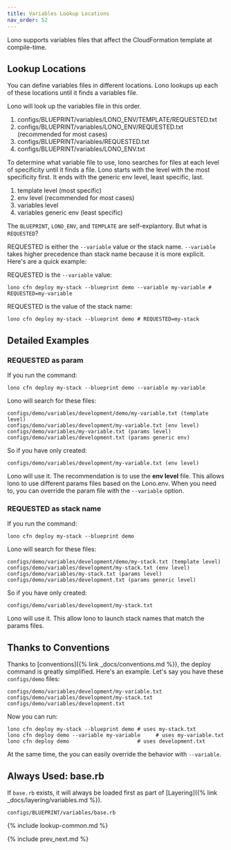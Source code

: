 ```yaml
---
title: Variables Lookup Locations
nav_order: 52
---
```


Lono supports variables files that affect the CloudFormation template at compile-time.

## Lookup Locations

You can define variables files in different locations. Lono lookups up each of these locations until it finds a variables file.

Lono will look up the variables file in this order.

1. configs/BLUEPRINT/variables/LONO_ENV/TEMPLATE/REQUESTED.txt
2. configs/BLUEPRINT/variables/LONO_ENV/REQUESTED.txt (recommended for most cases)
3. configs/BLUEPRINT/variables/REQUESTED.txt
4. configs/BLUEPRINT/variables/LONO_ENV.txt

To determine what variable file to use, lono searches for files at each level of specificity until it finds a file. Lono starts with the level with the most specificity first. It ends with the generic env level, least specific, last.

1. template level (most specific)
2. env level (recommended for most cases)
3. variables level
4. variables generic env (least specific)

The `BLUEPRINT`, `LONO_ENV`, and `TEMPLATE` are self-explantory. But what is `REQUESTED`?

REQUESTED is either the `--variable` value or the stack name.  `--variable` takes higher precedence than stack name because it is more explicit. Here's are a quick example:

REQUESTED is the `--variable` value:

    lono cfn deploy my-stack --blueprint demo --variable my-variable # REQUESTED=my-variable

REQUESTED is the value of the stack name:

    lono cfn deploy my-stack --blueprint demo # REQUESTED=my-stack

## Detailed Examples

### REQUESTED as param

If you run the command:

    lono cfn deploy my-stack --blueprint demo --variable my-variable

Lono will search for these files:

    configs/demo/variables/development/demo/my-variable.txt (template level)
    configs/demo/variables/development/my-variable.txt (env level)
    configs/demo/variables/my-variable.txt (params level)
    configs/demo/variables/development.txt (params generic env)

So if you have only created:

    configs/demo/variables/development/my-variable.txt (env level)

Lono will use it.  The recommendation is to use the **env level** file.  This allows lono to use different params files based on the Lono.env. When you need to, you can override the param file with the `--variable` option.

### REQUESTED as stack name

If you run the command:

    lono cfn deploy my-stack --blueprint demo

Lono will search for these files:

    configs/demo/variables/development/demo/my-stack.txt (template level)
    configs/demo/variables/development/my-stack.txt (env level)
    configs/demo/variables/my-stack.txt (params level)
    configs/demo/variables/development.txt (params generic level)

So if you have only created:

    configs/demo/variables/development/my-stack.txt

Lono will use it.  This allow lono to launch stack names that match the params files.

## Thanks to Conventions

Thanks to [conventions]({% link _docs/conventions.md %}), the deploy command is greatly simplified. Here's an example. Let's say you have these `configs/demo` files:

    configs/demo/variables/development/my-variable.txt
    configs/demo/variables/development/my-stack.txt
    configs/demo/variables/development.txt

Now you can run:

    lono cfn deploy my-stack --blueprint demo # uses my-stack.txt
    lono cfn deploy demo --variable my-variable     # uses my-variable.txt
    lono cfn deploy demo                      # uses development.txt

At the same time, the you can easily override the behavior with `--variable`.

## Always Used: base.rb

If `base.rb` exists, it will always be loaded first as part of [Layering]({% link _docs/layering/variables.md %}).

    configs/BLUEPRINT/variables/base.rb

{% include lookup-common.md %}

{% include prev_next.md %}
